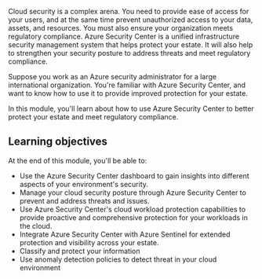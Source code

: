 Cloud security is a complex arena. You need to provide ease of access for your users, and at the same time prevent unauthorized access to your data, assets, and resources. You must also ensure your organization meets regulatory compliance. Azure Security Center is a unified infrastructure security management system that helps protect your estate. It will also help to strengthen your security posture to address threats and meet regulatory compliance.

Suppose you work as an Azure security administrator for a large international organization. You're familiar with Azure Security Center, and want to know how to use it to provide improved protection for your estate.

In this module, you'll learn about how to use Azure Security Center to better protect your estate and meet regulatory compliance.

## Learning objectives

At the end of this module, you'll be able to:

- Use the Azure Security Center dashboard to gain insights into different aspects of your environment's security.
- Manage your cloud security posture through Azure Security Center to prevent and address threats and issues.
- Use Azure Security Center's cloud workload protection capabilities to provide proactive and comprehensive protection for your workloads in the cloud.
- Integrate Azure Security Center with Azure Sentinel for extended protection and visibility across your estate.
- Classify and protect your information
- Use anomaly detection policies to detect threat in your cloud environment

